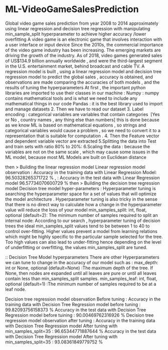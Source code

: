 # ML-VideoGameSalesPrediction
Global video game sales prediction from year 2008 to 2014 approximately using linear regression and decision tree regression with manipulating min_sample_split hyperparameter to achieve higher  accuracy /lower overfitting
A video game is an electronic game that involves interaction with a user interface or input device 
Since the 2010s, the commercial importance of the video game industry has been increasing. The emerging markets are driving the growth of the industry. As of 2018, video games generated sales of US$134.9 billion annually worldwide , and were the third-largest segment in the U.S. entertainment market, behind broadcast and cable TV. 
A regression model is built , using a linear regression model and decision tree regression model to predict the global sales , accuracy is obtained, and observations are made comparing the accuracies of both models , and the results of tuning the hyperparameters
At first , the important python libraries are imported to use their classes in our machine : 
Numpy : numpy contains mathematical tools and is what we need to include any mathematical things in our code
Pandas : it is the best library used to import and manage datasets 
2. Then we have to read our dataset 
3. Label encoding : categorical variables are variables that contain categories  [Yes or No , country names , any thing else than numbers]
this is done because as we know ML is based on mathematical equations , so strings and categorical variables would cause a problem , so we need to convert it to a representation that is suitable for computation . 
4. Then the Feature vector and dependent variable vector are extracted
5.Splitting the data into Test and train sets with ratio 80% to 20%: 
6.Scaling the data : because the variables are not on the same scale , which may cause some issues in the ML model, because most ML Models are built on Euclidean distance
 
then > Building the linear regression model
Linear regression model observation : Accuracy in the training data with Linear Regression Model:  96.50328265371722 % , 
                                    : Accuracy in the test data with Linear Regression model 96.57734070600729 %
then > Building the decision tree regression model
Decision tree model hyper-parameters :  Hyperparameter tuning is searching the hyperparameter space for a set of values that will optimize the model architecture
. Hyperparameter tuning is also tricky in the sense that there is no direct way to calculate how a change in the hyperparameter value will reduce the loss of your model
min_samples_split: int, float, optional (default=2):
 The minimum number of samples required to split an internal node:
According to our search , hyperparameter tuning of decision trees the ideal min_samples_split values tend to be between 1 to 40 to control over-fitting.
Higher values prevent a model from learning relations which might be highly specific to the particular sample selected for the tree. Too high values can also lead to under-fitting hence depending on the level of underfitting or overfitting, the values min_samples_split are tuned.

:: Decision Tree Model hyperparameters 
There are other Hyperparameters we can tune to change in the accuracy of our model such as : 
max_depth: int or None, optional (default=None) :The maximum depth of the tree. If None, then nodes are expanded until all leaves are pure or until all leaves contain less than min_samples_split samples.
min_samples_leaf: int, float, optional (default=1) :The minimum number of samples required to be at a leaf node.

Decision tree regression model observation Before tuning : 
Accuracy in the training data with Decision Tree Regression model before tuning  :  99.82093756158373 %
Accuracy in the test data with Decision Tree Regression model before tuining :  90.00469762316926 %
Decision tree regression model observation after tuning  :
Accuracy in the training data with Decision Tree Regression model After tuning with min_samples_split=35 :  96.65344771887644 %
Accuracy in the test data with Decision Tree Regression model After tuning with min_samples_split=35 :  93.08361849779752 %


